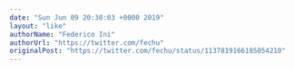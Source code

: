 ```yaml
---
date: "Sun Jun 09 20:30:03 +0000 2019"
layout: "like"
authorName: "Federico Ini"
authorUrl: "https://twitter.com/fechu"
originalPost: "https://twitter.com/fechu/status/1137819166185054210"
---
```

